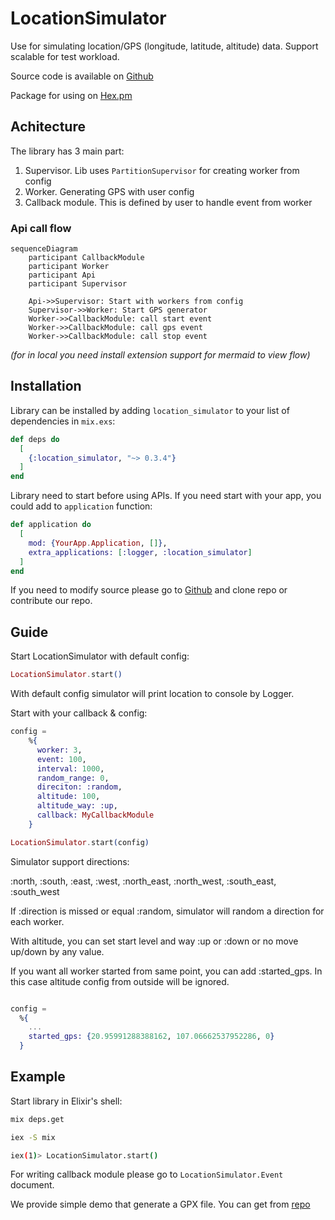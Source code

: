 # LocationSimulator

Use for simulating location/GPS (longitude, latitude, altitude) data. Support scalable for test workload.

Source code is available on [Github](https://github.com/ohhi-vn/location_simulator)

Package for using on [Hex.pm](https://hex.pm/packages/location_simulator)

## Achitecture

The library has 3 main part:

1. Supervisor. Lib uses `PartitionSupervisor` for creating worker from config
2. Worker. Generating GPS with user config
3. Callback module. This is defined by user to handle event from worker

### Api call flow

```mermaid
sequenceDiagram
    participant CallbackModule
    participant Worker
    participant Api
    participant Supervisor

    Api->>Supervisor: Start with workers from config
    Supervisor->>Worker: Start GPS generator
    Worker->>CallbackModule: call start event
    Worker->>CallbackModule: call gps event
    Worker->>CallbackModule: call stop event
```

*(for in local you need install extension support for mermaid to view flow)*

## Installation

Library can be installed
by adding `location_simulator` to your list of dependencies in `mix.exs`:

```elixir
def deps do
  [
    {:location_simulator, "~> 0.3.4"}
  ]
end
```

Library need to start before using APIs. If you need start with your app, you could add to `application` function:

```elixir
def application do
  [
    mod: {YourApp.Application, []},
    extra_applications: [:logger, :location_simulator]
  ]
end
```

If you need to modify source please go to [Github](https://github.com/ohhi-vn/location_simulator) and clone repo or contribute our repo.

## Guide

Start LocationSimulator with default config:

```elixir
LocationSimulator.start()
```

With default config simulator will print location to console by Logger.

Start with your callback & config:

```elixir
config =
    %{
      worker: 3,
      event: 100,
      interval: 1000,
      random_range: 0,
      direciton: :random,
      altitude: 100,
      altitude_way: :up,
      callback: MyCallbackModule
    }

LocationSimulator.start(config)
```

Simulator support directions:

:north, :south, :east, :west, :north_east, :north_west, :south_east, :south_west

If :direction is missed or equal :random, simulator will random a direction for each worker.

With altitude, you can set start level and way :up or :down or no move up/down by any value.

If you want all worker started from same point, you can add :started_gps. In this case altitude config from outside will be ignored.

```elixir

config =
  %{
    ...
    started_gps: {20.95991288388162, 107.06662537952286, 0}
  }

```

## Example

Start library in Elixir's shell:

```bash
mix deps.get

iex -S mix

iex(1)> LocationSimulator.start()
```

For writing callback module please go to `LocationSimulator.Event` document.

We provide simple demo that generate a GPX file. You can get from [repo](https://github.com/ohhi-vn/location_simulator/tree/main/example/generate_gpx)
